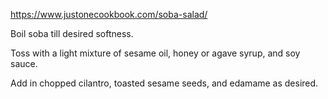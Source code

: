 https://www.justonecookbook.com/soba-salad/ 


Boil soba till desired softness. 

Toss with a light mixture of sesame oil, honey or agave syrup, and soy sauce. 

Add in chopped cilantro, toasted sesame seeds, and edamame as desired. 